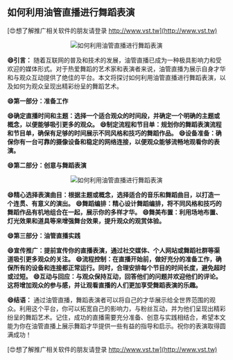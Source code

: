 ## **如何利用油管直播进行舞蹈表演**

[😍想了解推广相关软件的朋友请登录 http://www.vst.tw](http://www.vst.tw)

 <center><img src="https://vst.tw/MP4/tuiguang/png/7.png" alt="如何利用油管直播进行舞蹈表演"></center>

**😄引言：**
随着互联网的普及和技术的发展，油管直播已成为一种极具影响力和受欢迎的媒体形式。对于热爱舞蹈的艺术家和表演者来说，油管直播为展示自身才华和与观众互动提供了绝佳的平台。本文将探讨如何利用油管直播进行舞蹈表演，以及如何为观众呈现出精彩纷呈的舞蹈艺术。

**😄第一部分：准备工作**

**😄确定直播时间和主题：选择一个适合观众的时间段，并确定一个明确的主题或概念，以便能够吸引更多的观众。**
**😄制定流程和节目单：规划你的舞蹈表演流程和节目单，确保有足够的时间展示不同风格和技巧的舞蹈作品。**
**😄设备准备：确保你有一台可靠的摄像设备和稳定的网络连接，以便观众能够流畅地观看你的表演。**

**😄第二部分：创意与舞蹈表演**

 <center><img src="https://vst.tw/MP4/tuiguang/png/3.png" alt="如何利用油管直播进行舞蹈表演"></center>

**😄精心选择表演曲目：根据主题或概念，选择适合的音乐和舞蹈曲目，以打造一个连贯、有意义的演出。**
**😄舞蹈编排：精心设计舞蹈编排，将不同风格和技巧的舞蹈作品有机地组合在一起，展示你的多样才华。**
**😄舞美布置：利用场地布置、灯光效果和道具等来增强舞台效果，提升观众的观赏体验。**

**😄第三部分：油管直播实践**

**😄宣传推广：提前宣传你的直播表演，通过社交媒体、个人网站或舞蹈社群等渠道吸引更多观众的关注。**
**😄流程控制：在直播开始前，做好充分的准备工作，确保所有的设备和连接都正常运行。同时，合理安排每个节目的时间长度，避免超时或过短。**
**😄互动与回应：与观众保持互动，回答他们的问题并欢迎他们的评论。这将增加观众的参与感，并让观看直播的人们更加享受舞蹈表演的乐趣。**

**😄结语：**
通过油管直播，舞蹈表演者可以将自己的才华展示给全世界范围的观众。利用这个平台，你可以拓宽自己的影响力，与粉丝互动，并为他们呈现出精彩纷呈的舞蹈艺术。记住，成功的直播需要充分准备、创意与实践相结合，希望本文能为你在油管直播上展示舞蹈才华提供一些有益的指导和启示。祝你的表演取得圆满成功！

[😍想了解推广相关软件的朋友请登录 http://www.vst.tw](http://www.vst.tw)



